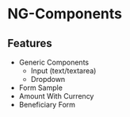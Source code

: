 # NG-Components

## Features

- Generic Components
  - Input (text/textarea)
  - Dropdown
- Form Sample
- Amount With Currency
- Beneficiary Form
